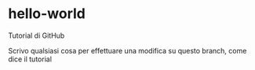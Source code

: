 # hello-world
Tutorial di GitHub

Scrivo qualsiasi cosa per effettuare una modifica su questo branch, come dice il tutorial

